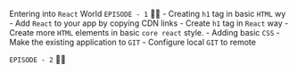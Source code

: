 Entering into `React` World
`EPISODE - 1` 👩‍🎓
    - Creating `h1` tag in basic `HTML` wy
    - Add `React` to your app by copying CDN links
    - Create `h1` tag in `React` way
    - Create more `HTML` elements in basic `core react` style.
    - Adding basic `CSS` 
    - Make the existing application to `GIT`
    - Configure local `GIT` to remote

`EPISODE - 2` 👩‍🎓    


